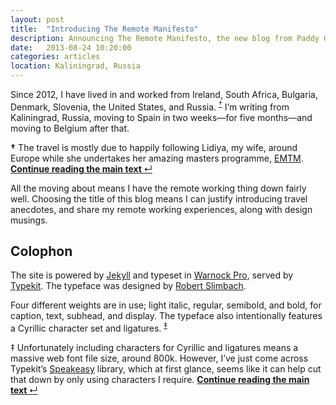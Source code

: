 ```yaml
---
layout: post
title:  "Introducing The Remote Manifesto"
description: Announcing The Remote Manifesto, the new blog from Paddy O’Hanlon. Writing down thoughts on the web, travel &amp; remote working life.
date:   2013-08-24 10:20:00
categories: articles
location: Kaliningrad, Russia
---
```


<p>Since 2012, I have lived in and worked from Ireland, South Africa, Bulgaria, Denmark, Slovenia, the United States, and Russia. <sup><a href="#emtm" id="footnote1">&#8224;</a></sup> I’m writing from Kaliningrad, Russia, moving to Spain in two weeks—for five months—and moving to Belgium after that.</p>

<aside class="digression" id="emtm"><p><b>&#8224;</b> The travel is mostly due to happily following Lidiya, my wife, around Europe while she undertakes her amazing masters programme, <a href="http://www.emtmmaster.net/">EMTM</a>. <a class="return-to-text" href="#footnote1" title="Continue reading the main text"><b>Continue reading the main text </b>&#8629;</a></p></aside>

<p>All the moving about means I have the remote working thing down fairly well. Choosing the title of this blog means I can justify introducing travel anecdotes, and share my remote working experiences, along with design musings.</p>

<h2>Colophon</h2>

<p>The site is powered by <a href="http://jekyllrb.com/">Jekyll</a> and typeset in <a href="https://typekit.com/fonts/warnock-pro">Warnock Pro</a>, served by <a href="https://typekit.com/">Typekit</a>. The typeface was designed by <a href="http://typophile.com/node/16060?">Robert Slimbach</a>.</p>

<p>Four different weights are in use; light italic, regular, semibold, and bold, for caption, text, subhead, and display. The typeface also intentionally features a Cyrillic character set and ligatures. <sup><a href="#speakeasy" id="footnote2">&#8225;</a></sup></p>

<aside class="tangent" id="speakeasy"><p>&#8225; Unfortunately including characters for Cyrillic and ligatures means a massive web font file size, around 800k. However, I’ve just come across Typekit’s <a href="https://github.com/typekit/speakeasy">Speakeasy</a> library, which at first glance, seems like it can help cut that down by only using characters I require. <a class="return-to-text" href="#footnote2" title="Continue reading the main text"><b>Continue reading the main text </b>&#8629;</a></p></aside>